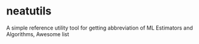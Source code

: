 # neatutils
A simple reference utility tool for getting abbreviation of ML Estimators and Algorithms, Awesome list
